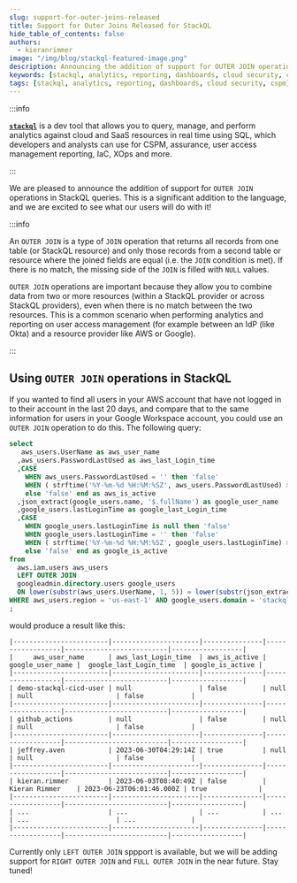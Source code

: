 ```yaml
---
slug: support-for-outer-joins-released
title: Support for Outer Joins Released for StackQL
hide_table_of_contents: false
authors:	
  - kieranrimmer
image: "/img/blog/stackql-featured-image.png"
description: Announcing the addition of support for OUTER JOIN operations in StackQL queries.
keywords: [stackql, analytics, reporting, dashboards, cloud security, cspm]
tags: [stackql, analytics, reporting, dashboards, cloud security, cspm]
---
```


:::info

[__`stackql`__](https://github.com/stackql/stackql) is a dev tool that allows you to query, manage, and perform analytics against cloud and SaaS resources in real time using SQL, which developers and analysts can use for CSPM, assurance, user access management reporting, IaC, XOps and more.

:::

We are pleased to announce the addition of support for `OUTER JOIN` operations in StackQL queries.  This is a significant addition to the language, and we are excited to see what our users will do with it!

:::info

An `OUTER JOIN` is a type of `JOIN` operation that returns all records from one table (or StackQL resource) and only those records from a second table or resource where the joined fields are equal (i.e. the `JOIN` condition is met).  If there is no match, the missing side of the `JOIN` is filled with `NULL` values.

`OUTER JOIN` operations are important because they allow you to combine data from two or more resources (within a StackQL provider or across StackQL providers), even when there is no match between the two resources.  This is a common scenario when performing analytics and reporting on user access management (for example between an IdP (like Okta) and a resource provider like AWS or Google). 

:::

## Using `OUTER JOIN` operations in StackQL

If you wanted to find all users in your AWS account that have not logged in to their account in the last 20 days, and compare that to the same information for users in your Google Workspace account, you could use an `OUTER JOIN` operation to do this.  The following query:

```sql
select 
   aws_users.UserName as aws_user_name
  ,aws_users.PasswordLastUsed as aws_last_Login_time
  ,CASE 
    WHEN aws_users.PasswordLastUsed = '' then 'false' 
    WHEN ( strftime('%Y-%m-%d %H:%M:%SZ', aws_users.PasswordLastUsed) > ( datetime('now', '-20 days' ) ) ) then 'true' 
    else 'false' end as aws_is_active
  ,json_extract(google_users.name, '$.fullName') as google_user_name
  ,google_users.lastLoginTime as google_last_Login_time 
  ,CASE 
    WHEN google_users.lastLoginTime is null then 'false' 
    WHEN google_users.lastLoginTime = '' then 'false' 
    WHEN ( strftime('%Y-%m-%d %H:%M:%SZ', google_users.lastLoginTime) > ( datetime('now', '-20 days' ) ) ) then 'true' 
    else 'false' end as google_is_active
from 
  aws.iam.users aws_users 
  LEFT OUTER JOIN 
  googleadmin.directory.users google_users 
  ON lower(substr(aws_users.UserName, 1, 5)) = lower(substr(json_extract(google_users.name, '$.fullName'), 1, 5)) 
WHERE aws_users.region = 'us-east-1' AND google_users.domain = 'stackql.io'
;
```

would produce a result like this:

```
|------------------------|----------------------|---------------|------------------|--------------------------|------------------|
|     aws_user_name      | aws_last_Login_time  | aws_is_active | google_user_name |  google_last_Login_time  | google_is_active |
|------------------------|----------------------|---------------|------------------|--------------------------|------------------|
| demo-stackql-cicd-user | null                 | false         | null             | null                     | false            |
|------------------------|----------------------|---------------|------------------|--------------------------|------------------|
| github_actions         | null                 | false         | null             | null                     | false            |
|------------------------|----------------------|---------------|------------------|--------------------------|------------------|
| jeffrey.aven           | 2023-06-30T04:29:14Z | true          | null             | null                     | false            |
|------------------------|----------------------|---------------|------------------|--------------------------|------------------|
| kieran.rimmer          | 2023-06-03T08:40:49Z | false         | Kieran Rimmer    | 2023-06-23T06:01:46.000Z | true             |
|------------------------|----------------------|---------------|------------------|--------------------------|------------------|
| ...                    | ...                  | ...           | ...              | ...                      | ...              |
|------------------------|----------------------|---------------|------------------|--------------------------|------------------|
```

Currently only `LEFT OUTER JOIN` sppport is available, but we will be adding support for `RIGHT OUTER JOIN` and `FULL OUTER JOIN` in the near future.  Stay tuned!